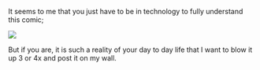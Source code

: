 It seems to me that you just have to be in technology to fully understand this comic;
  
![](http://www.dilbert.com/comics/dilbert/archive/images/dilbert2003113307114.gif)

But if you are, it is such a reality of your day to day life that I want to blow it up 3 or 4x and post it on my wall.